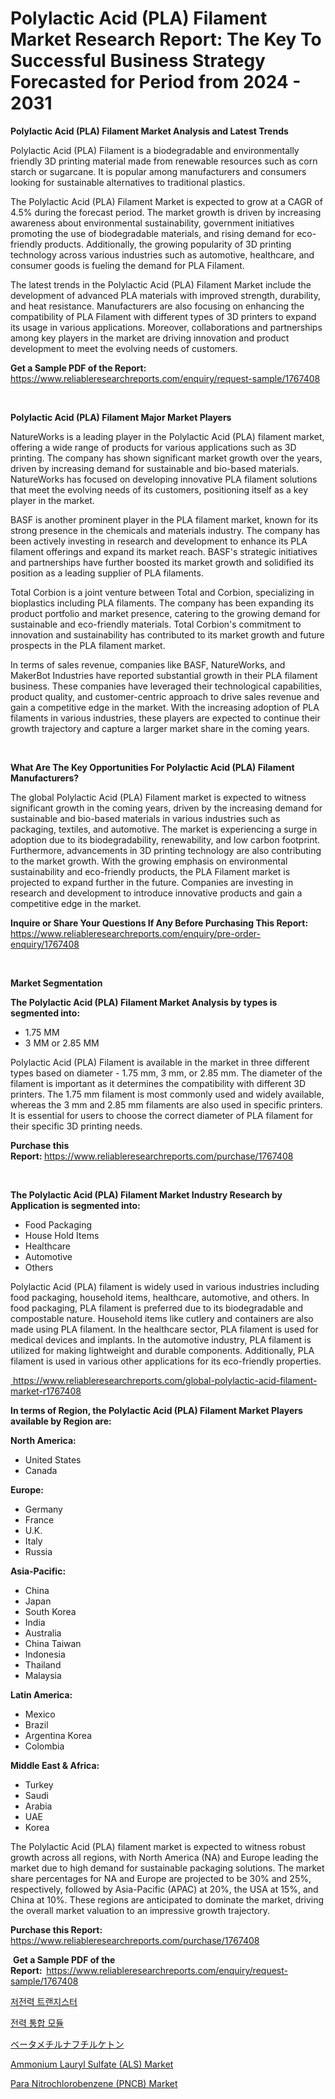 <p><h1>Polylactic Acid (PLA) Filament Market Research Report: The Key To Successful Business Strategy Forecasted for Period from 2024 - 2031</h1></p><p><strong>Polylactic Acid (PLA) Filament Market Analysis and Latest Trends</strong></p>
<p><p>Polylactic Acid (PLA) Filament is a biodegradable and environmentally friendly 3D printing material made from renewable resources such as corn starch or sugarcane. It is popular among manufacturers and consumers looking for sustainable alternatives to traditional plastics.</p><p>The Polylactic Acid (PLA) Filament Market is expected to grow at a CAGR of 4.5% during the forecast period. The market growth is driven by increasing awareness about environmental sustainability, government initiatives promoting the use of biodegradable materials, and rising demand for eco-friendly products. Additionally, the growing popularity of 3D printing technology across various industries such as automotive, healthcare, and consumer goods is fueling the demand for PLA Filament.</p><p>The latest trends in the Polylactic Acid (PLA) Filament Market include the development of advanced PLA materials with improved strength, durability, and heat resistance. Manufacturers are also focusing on enhancing the compatibility of PLA Filament with different types of 3D printers to expand its usage in various applications. Moreover, collaborations and partnerships among key players in the market are driving innovation and product development to meet the evolving needs of customers.</p></p>
<p><strong>Get a Sample PDF of the Report:&nbsp;</strong> <a href="https://www.reliableresearchreports.com/enquiry/request-sample/1767408">https://www.reliableresearchreports.com/enquiry/request-sample/1767408</a></p>
<p>&nbsp;</p>
<p><strong>Polylactic Acid (PLA) Filament Major Market Players</strong></p>
<p><p>NatureWorks is a leading player in the Polylactic Acid (PLA) filament market, offering a wide range of products for various applications such as 3D printing. The company has shown significant market growth over the years, driven by increasing demand for sustainable and bio-based materials. NatureWorks has focused on developing innovative PLA filament solutions that meet the evolving needs of its customers, positioning itself as a key player in the market.</p><p>BASF is another prominent player in the PLA filament market, known for its strong presence in the chemicals and materials industry. The company has been actively investing in research and development to enhance its PLA filament offerings and expand its market reach. BASF's strategic initiatives and partnerships have further boosted its market growth and solidified its position as a leading supplier of PLA filaments.</p><p>Total Corbion is a joint venture between Total and Corbion, specializing in bioplastics including PLA filaments. The company has been expanding its product portfolio and market presence, catering to the growing demand for sustainable and eco-friendly materials. Total Corbion's commitment to innovation and sustainability has contributed to its market growth and future prospects in the PLA filament market.</p><p>In terms of sales revenue, companies like BASF, NatureWorks, and MakerBot Industries have reported substantial growth in their PLA filament business. These companies have leveraged their technological capabilities, product quality, and customer-centric approach to drive sales revenue and gain a competitive edge in the market. With the increasing adoption of PLA filaments in various industries, these players are expected to continue their growth trajectory and capture a larger market share in the coming years.</p></p>
<p>&nbsp;</p>
<p><strong>What Are The Key Opportunities For Polylactic Acid (PLA) Filament Manufacturers?</strong></p>
<p><p>The global Polylactic Acid (PLA) Filament market is expected to witness significant growth in the coming years, driven by the increasing demand for sustainable and bio-based materials in various industries such as packaging, textiles, and automotive. The market is experiencing a surge in adoption due to its biodegradability, renewability, and low carbon footprint. Furthermore, advancements in 3D printing technology are also contributing to the market growth. With the growing emphasis on environmental sustainability and eco-friendly products, the PLA Filament market is projected to expand further in the future. Companies are investing in research and development to introduce innovative products and gain a competitive edge in the market.</p></p>
<p><strong>Inquire or Share Your Questions If Any Before Purchasing This Report:</strong> <a href="https://www.reliableresearchreports.com/enquiry/pre-order-enquiry/1767408">https://www.reliableresearchreports.com/enquiry/pre-order-enquiry/1767408</a></p>
<p>&nbsp;</p>
<p><strong>Market Segmentation</strong></p>
<p><strong>The Polylactic Acid (PLA) Filament Market Analysis by types is segmented into:</strong></p>
<p><ul><li>1.75 MM</li><li>3 MM or 2.85 MM</li></ul></p>
<p><p>Polylactic Acid (PLA) Filament is available in the market in three different types based on diameter - 1.75 mm, 3 mm, or 2.85 mm. The diameter of the filament is important as it determines the compatibility with different 3D printers. The 1.75 mm filament is most commonly used and widely available, whereas the 3 mm and 2.85 mm filaments are also used in specific printers. It is essential for users to choose the correct diameter of PLA filament for their specific 3D printing needs.</p></p>
<p><strong>Purchase this Report:&nbsp;</strong><a href="https://www.reliableresearchreports.com/purchase/1767408">https://www.reliableresearchreports.com/purchase/1767408</a></p>
<p>&nbsp;</p>
<p><strong>The Polylactic Acid (PLA) Filament Market Industry Research by Application is segmented into:</strong></p>
<p><ul><li>Food Packaging</li><li>House Hold Items</li><li>Healthcare</li><li>Automotive</li><li>Others</li></ul></p>
<p><p>Polylactic Acid (PLA) filament is widely used in various industries including food packaging, household items, healthcare, automotive, and others. In food packaging, PLA filament is preferred due to its biodegradable and compostable nature. Household items like cutlery and containers are also made using PLA filament. In the healthcare sector, PLA filament is used for medical devices and implants. In the automotive industry, PLA filament is utilized for making lightweight and durable components. Additionally, PLA filament is used in various other applications for its eco-friendly properties.</p></p>
<p><a href="https://www.reliableresearchreports.com/global-polylactic-acid-filament-market-r1767408">&nbsp;https://www.reliableresearchreports.com/global-polylactic-acid-filament-market-r1767408</a></p>
<p><strong>In terms of Region, the Polylactic Acid (PLA) Filament Market Players available by Region are:</strong></p>
<p>
    <p> <strong> North America: </strong>
        <ul>
            <li>United States</li>
            <li>Canada</li>
        </ul>
        </p> 
    <p> <strong> Europe: </strong>
        <ul>
            <li>Germany</li>
            <li>France</li>
            <li>U.K.</li>
            <li>Italy</li>
            <li>Russia</li>
        </ul>
        </p> 
    <p> <strong> Asia-Pacific: </strong>
        <ul>
            <li>China</li>
            <li>Japan</li>
            <li>South Korea</li>
            <li>India</li>
            <li>Australia</li>
            <li>China Taiwan</li>
            <li>Indonesia</li>
            <li>Thailand</li>
            <li>Malaysia</li>
        </ul>
        </p> 
    <p> <strong> Latin America: </strong>
        <ul>
            <li>Mexico</li>
            <li>Brazil</li>
            <li>Argentina Korea</li>
            <li>Colombia</li>
        </ul>
        </p> 
    <p> <strong> Middle East & Africa: </strong>
        <ul>
            <li>Turkey</li>
            <li>Saudi</li>
            <li>Arabia</li>
            <li>UAE</li>
            <li>Korea</li>
        </ul>
    </p>
    </p>
<p><p>The Polylactic Acid (PLA) filament market is expected to witness robust growth across all regions, with North America (NA) and Europe leading the market due to high demand for sustainable packaging solutions. The market share percentages for NA and Europe are projected to be 30% and 25%, respectively, followed by Asia-Pacific (APAC) at 20%, the USA at 15%, and China at 10%. These regions are anticipated to dominate the market, driving the overall market valuation to an impressive growth trajectory.</p></p>
<p><strong>Purchase this Report: </strong><a href="https://www.reliableresearchreports.com/purchase/1767408">https://www.reliableresearchreports.com/purchase/1767408</a></p>
<p>&nbsp;<strong>Get a Sample PDF of the Report:&nbsp;&nbsp;</strong><a href="https://www.reliableresearchreports.com/enquiry/request-sample/1767408">https://www.reliableresearchreports.com/enquiry/request-sample/1767408</a></p>
<p><strong></strong></p>
<p><p><a href="https://github.com/tasfiyaj85/Market-Research-Report-List-1/blob/main/3091062142964.md">저전력 트랜지스터</a></p><p><a href="https://github.com/njolsky1/Market-Research-Report-List-1/blob/main/9597916142963.md">전력 통합 모듈</a></p><p><a href="https://medium.com/@tiannastark1/%E3%83%99%E3%83%BC%E3%82%BF%E3%83%A1%E3%83%81%E3%83%AB%E3%83%8A%E3%83%95%E3%83%81%E3%83%AB%E3%82%B1%E3%83%88%E3%83%B3%E7%94%A3%E6%A5%AD%E5%88%86%E6%9E%90%E3%83%AC%E3%83%9D%E3%83%BC%E3%83%88-%E5%B8%82%E5%A0%B4%E8%A6%8F%E6%A8%A1-%E3%82%B7%E3%82%A7%E3%82%A2-%E3%82%A2%E3%83%97%E3%83%AA%E3%82%B1%E3%83%BC%E3%82%B7%E3%83%A7%E3%83%B3-%E5%9C%B0%E5%9F%9F-%E7%AB%B6%E4%BA%89%E6%88%A6%E7%95%A5%E3%81%AB%E9%96%A2%E3%81%99%E3%82%8B%E3%83%88%E3%83%AC%E3%83%B3%E3%83%89-2024%E5%B9%B4-2031%E5%B9%B4-4e50630250aa">ベータメチルナフチルケトン</a></p><p><a href="https://github.com/nandosuryapratama/Market-Research-Report-List-1/blob/main/ammonium-lauryl-sulfate-als-market.md">Ammonium Lauryl Sulfate (ALS) Market</a></p><p><a href="https://github.com/Chiragrp22/Market-Research-Report-List-5/blob/main/para-nitrochlorobenzene-pncb-market.md">Para Nitrochlorobenzene (PNCB) Market</a></p></p>